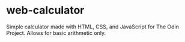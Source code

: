 # web-calculator

Simple calculator made with HTML, CSS, and JavaScript for The Odin Project. Allows for basic arithmetic only.
